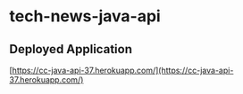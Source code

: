 # tech-news-java-api

## Deployed Application
[https://cc-java-api-37.herokuapp.com/](https://cc-java-api-37.herokuapp.com/)

